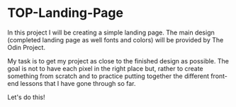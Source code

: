 # TOP-Landing-Page

In this project I will be creating a simple landing page. The main design (completed landing page as well fonts and colors) will be provided by The Odin Project. 

My task is to get my project as close to the finished design as possible. The goal is not to have each pixel in the right place but, rather to create something from scratch and to practice putting together the different front-end lessons that I have gone through so far. 

Let's do this!